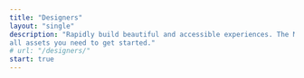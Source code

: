 ```yaml
---
title: "Designers"
layout: "single"
description: "Rapidly build beautiful and accessible experiences. The Modus kit contains
all assets you need to get started."
# url: "/designers/"
start: true
---
```

